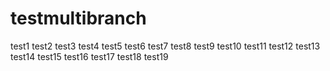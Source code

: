 # testmultibranch

test1 test2 test3 test4 test5
test6 test7 test8 
test9
test10
test11
test12
test13
test14
test15
test16
test17
test18
test19
